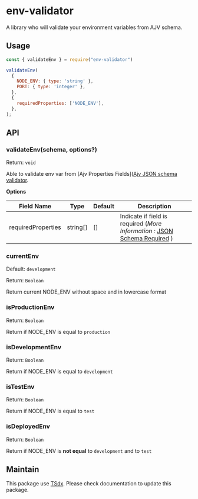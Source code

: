 # env-validator

A library who will validate your environment variables from AJV schema.

## Usage

```js
const { validateEnv } = require("env-validator")

validateEnv(
  {
    NODE_ENV: { type: 'string' },
    PORT: { type: 'integer' },
  },
  {
    requiredProperties: ['NODE_ENV'],
  },
);
```

## API

### validateEnv(schema, options?)

Return: `void`

Able to validate env var from [Ajv Properties Fields]([Ajv JSON schema validator](https://ajv.js.org/json-schema.html).

**Options**

| Field Name | Type | Default | Description |
| --- | --- | --- | --- |
| requiredProperties | string[] | []  | Indicate if field is required (*More Information :* [JSON Schema Required](https://ajv.js.org/json-schema.html#required) ) |

### currentEnv

Default: `development`

Return: `Boolean`

Return current NODE_ENV without space and in lowercase format

### isProductionEnv

Return: `Boolean`

Return if NODE_ENV is equal to `production`

### isDevelopmentEnv

Return: `Boolean`

Return if NODE_ENV is equal to `development`

### isTestEnv

Return: `Boolean`

Return if NODE_ENV is equal to `test`

### isDeployedEnv

Return: `Boolean`

Return if NODE_ENV is **not equal** to `development` and to `test`

## Maintain

This package use [TSdx](https://github.com/jaredpalmer/tsdx). Please check documentation to update this package.
